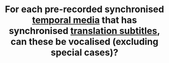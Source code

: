 ---
title: For each pre-recorded synchronised [temporal media](#media-temporel-type-sound-video-and-synchronise) that has synchronised [translation subtitles](#translation-subtitles), can these be vocalised (excluding special cases)?
---